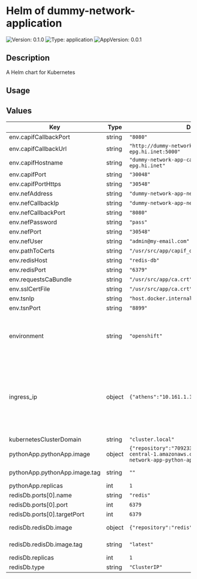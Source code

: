 # Helm of dummy-network-application

![Version: 0.1.0](https://img.shields.io/badge/Version-0.1.0-informational?style=for-the-badge)
![Type: application](https://img.shields.io/badge/Type-application-informational?style=for-the-badge) 
![AppVersion: 0.0.1](https://img.shields.io/badge/AppVersion-0.0.1-informational?style=for-the-badge) 

## Description

A Helm chart for Kubernetes

## Usage

## Values

| Key | Type | Default | Description |
|-----|------|---------|-------------|
| env.capifCallbackPort | string | `"8080"` |  |
| env.capifCallbackUrl | string | `"http://dummy-network-app-capif.apps.ocp-epg.hi.inet:5000"` |  |
| env.capifHostname | string | `"dummy-network-app-capif.apps.ocp-epg.hi.inet"` |  |
| env.capifPort | string | `"30048"` |  |
| env.capifPortHttps | string | `"30548"` |  |
| env.nefAddress | string | `"dummy-network-app-nef.apps.ocp-epg.hi.inet"` |  |
| env.nefCallbackIp | string | `"dummy-network-app-nef.apps.ocp-epg.hi.inet"` |  |
| env.nefCallbackPort | string | `"8080"` |  |
| env.nefPassword | string | `"pass"` |  |
| env.nefPort | string | `"30548"` |  |
| env.nefUser | string | `"admin@my-email.com"` |  |
| env.pathToCerts | string | `"/usr/src/app/capif_onboarding"` |  |
| env.redisHost | string | `"redis-db"` |  |
| env.redisPort | string | `"6379"` |  |
| env.requestsCaBundle | string | `"/usr/src/app/ca.crt"` |  |
| env.sslCertFile | string | `"/usr/src/app/ca.crt"` |  |
| env.tsnIp | string | `"host.docker.internal"` |  |
| env.tsnPort | string | `"8899"` |  |
| environment | string | `"openshift"` | The Environment variable. It accepts: 'kuberentes-athens', 'kuberentes-uma', 'openshift' |
| ingress_ip | object | `{"athens":"10.161.1.126","uma":"10.11.23.49"}` | If env: 'kuberentes-athens' or env: 'kuberentes-uma', use the Ip address dude for the kubernetes to your Ingress Controller ej: kubectl -n NAMESPACE_CAPIF get ing s |
| kubernetesClusterDomain | string | `"cluster.local"` |  |
| pythonApp.pythonApp.image | object | `{"repository":"709233559969.dkr.ecr.eu-central-1.amazonaws.com/evolved5g:dummy-network-app-python-app","tag":""}` | The docker image repository to use |
| pythonApp.pythonApp.image.tag | string | `""` | @default Chart version |
| pythonApp.replicas | int | `1` |  |
| redisDb.ports[0].name | string | `"redis"` |  |
| redisDb.ports[0].port | int | `6379` |  |
| redisDb.ports[0].targetPort | int | `6379` |  |
| redisDb.redisDb.image | object | `{"repository":"redis","tag":"latest"}` | The docker image repository to use |
| redisDb.redisDb.image.tag | string | `"latest"` | @default Chart version |
| redisDb.replicas | int | `1` |  |
| redisDb.type | string | `"ClusterIP"` |  |






